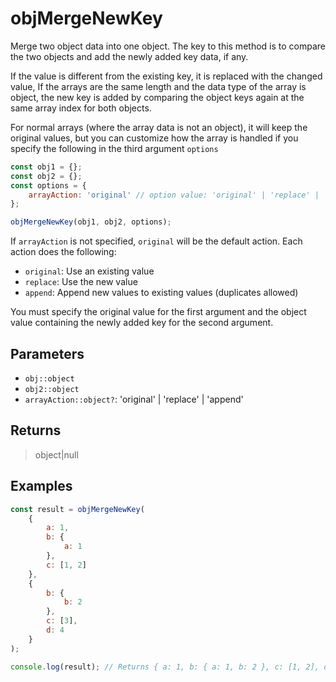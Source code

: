 # objMergeNewKey <Lang js />

Merge two object data into one object. The key to this method is to compare the two objects and add the newly added key data, if any.

If the value is different from the existing key, it is replaced with the changed value, If the arrays are the same length and the data type of the array is object, the new key is added by comparing the object keys again at the same array index for both objects.

For normal arrays (where the array data is not an object), it will keep the original values, but you can customize how the array is handled if you specify the following in the third argument `options`

```javascript
const obj1 = {};
const obj2 = {};
const options = {
	arrayAction: 'original' // option value: 'original' | 'replace' | 'append'
};

objMergeNewKey(obj1, obj2, options);
```

If `arrayAction` is not specified, `original` will be the default action. Each action does the following:

- `original`: Use an existing value
- `replace`: Use the new value
- `append`: Append new values to existing values (duplicates allowed)

You must specify the original value for the first argument and the object value containing the newly added key for the second argument.

## Parameters

- `obj::object`
- `obj2::object`
- `arrayAction::object?`: 'original' | 'replace' | 'append'

## Returns

> object|null

## Examples

```javascript
const result = objMergeNewKey(
	{
		a: 1,
		b: {
			a: 1
		},
		c: [1, 2]
	},
	{
		b: {
			b: 2
		},
		c: [3],
		d: 4
	}
);

console.log(result); // Returns { a: 1, b: { a: 1, b: 2 }, c: [1, 2], d: 4
```
